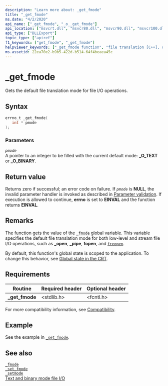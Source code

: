 ```yaml
---
description: "Learn more about: _get_fmode"
title: "_get_fmode"
ms.date: "4/2/2020"
api_name: ["_get_fmode", "_o__get_fmode"]
api_location: ["msvcrt.dll", "msvcr80.dll", "msvcr90.dll", "msvcr100.dll", "msvcr100_clr0400.dll", "msvcr110.dll", "msvcr110_clr0400.dll", "msvcr120.dll", "msvcr120_clr0400.dll", "ucrtbase.dll", "api-ms-win-crt-stdio-l1-1-0.dll", "api-ms-win-crt-private-l1-1-0.dll"]
api_type: ["DLLExport"]
topic_type: ["apiref"]
f1_keywords: ["get_fmode", "_get_fmode"]
helpviewer_keywords: ["_get_fmode function", "file translation [C++], default mode", "get_fmode function"]
ms.assetid: 22ea70e2-b9b5-422d-b514-64f4beaea45c
---
```

# _get_fmode

Gets the default file translation mode for file I/O operations.

## Syntax

```C
errno_t _get_fmode(
   int * pmode
);
```

### Parameters

*`pmode`*\
A pointer to an integer to be filled with the current default mode: **_O_TEXT** or **_O_BINARY**.

## Return value

Returns zero if successful; an error code on failure. If *`pmode`* is **NULL**, the invalid parameter handler is invoked as described in [Parameter validation](../parameter-validation.md). If execution is allowed to continue, **errno** is set to **EINVAL** and the function returns **EINVAL**.

## Remarks

The function gets the value of the [`_fmode`](../fmode.md) global variable. This variable specifies the default file translation mode for both low-level and stream file I/O operations, such as **_open**, **_pipe**, **fopen**, and [`freopen`](freopen-wfreopen.md).

By default, this function's global state is scoped to the application. To change this behavior, see [Global state in the CRT](../global-state.md).

## Requirements

|Routine|Required header|Optional header|
|-------------|---------------------|---------------------|
|**_get_fmode**|\<stdlib.h>|\<fcntl.h>|

For more compatibility information, see [Compatibility](../compatibility.md).

## Example

See the example in [`_set_fmode`](set-fmode.md).

## See also

[`_fmode`](../fmode.md)\
[`_set_fmode`](set-fmode.md)\
[`_setmode`](setmode.md)\
[Text and binary mode file I/O](../text-and-binary-mode-file-i-o.md)
